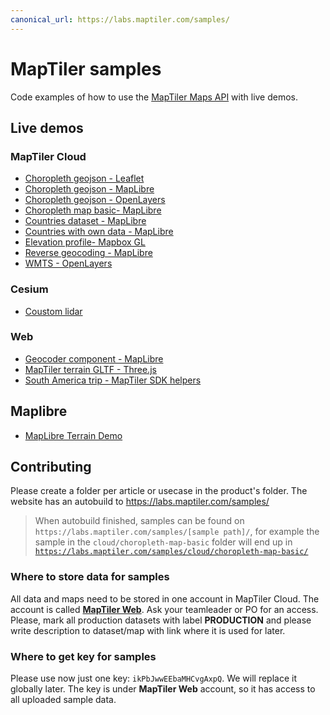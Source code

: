 ```yaml
---
canonical_url: https://labs.maptiler.com/samples/
---
```

# MapTiler samples

Code examples of how to use the [MapTiler Maps API](https://www.maptiler.com/cloud/) with live demos.

## Live demos
### MapTiler Cloud

- [Choropleth geojson - Leaflet](https://labs.maptiler.com/samples/cloud/choropleth-geojson-leaflet/)
- [Choropleth geojson - MapLibre](https://labs.maptiler.com/samples/cloud/choropleth-geojson-maplibre/)
- [Choropleth geojson - OpenLayers](https://labs.maptiler.com/samples/cloud/choropleth-geojson-openlayers/)
- [Choropleth map basic- MapLibre](https://labs.maptiler.com/samples/cloud/choropleth-map-basic/)
- [Countries dataset - MapLibre](https://labs.maptiler.com/samples/cloud/countries-dataset/)
- [Countries with own data - MapLibre](https://labs.maptiler.com/samples/cloud/countries-with-own-data/)
- [Elevation profile- Mapbox GL](https://labs.maptiler.com/samples/cloud/elevation-profile/)
- [Reverse geocoding - MapLibre](https://labs.maptiler.com/samples/cloud/reverse-geocoding-maplibre/)
- [WMTS - OpenLayers](https://labs.maptiler.com/samples/cloud/wmts-openlayers/)

### Cesium

- [Coustom lidar](https://labs.maptiler.com/samples/cesium/custom-lidar/)

### Web

- [Geocoder component - MapLibre](https://labs.maptiler.com/samples/web/geocoder-component/)
- [MapTiler terrain GLTF - Three.js](https://labs.maptiler.com/samples/web/threejs-gltf/)
- [South America trip - MapTiler SDK helpers](https://labs.maptiler.com/samples/web/trip-sa/)

## Maplibre

- [MapLibre Terrain Demo](https://labs.maptiler.com/samples/maplibre/terrain/)

## Contributing

Please create a folder per article or usecase in the product's folder. The website has an autobuild to https://labs.maptiler.com/samples/

> When autobuild finished, samples can be found on `https://labs.maptiler.com/samples/[sample path]/`, for example the sample in the `cloud/choropleth-map-basic` folder will end up in [`https://labs.maptiler.com/samples/cloud/choropleth-map-basic/`](https://labs.maptiler.com/samples/cloud/choropleth-map-basic/)
### Where to store data for samples
All data and maps need to be stored in one account in MapTiler Cloud. The account is called [**MapTiler Web**](https://cloud.maptiler.com/account/switch?account_id=a8ee7342-ffd3-45a7-b7c3-1b50050b033d). Ask your teamleader or PO for an access. Please, mark all production datasets with label **PRODUCTION** and please write description to dataset/map with link where it is used for later.

### Where to get key for samples
Please use now just one key: `ikPbJwwEEbaMHCvgAxpQ`. We will replace it globally later. The key is under **MapTiler Web** account, so it has access to all uploaded sample data.
